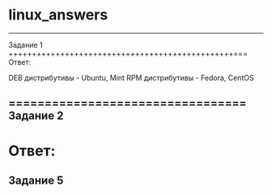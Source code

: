 # linux_answers

---------------------------------
Задание 1
++++++++++++++++++++++++++++++++++++++++++++++++===
Ответ:

DEB дистрибутивы - Ubuntu, Mint
RPM дистрибутивы - Fedora, CentOS

=================================
Задание 2
----------------------------------
Ответ:
==================================
Задание 5
----------------------------------
